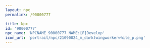 ```yaml
---
layout: npc
permalink: /90000777

title: Npc
id: '90000777'
npc_name: 'NPCNAME_90000777_NAME:[F]Develop'
icon_url: 'portrait/npc/21090024_m_darktwingworkerwhite_p.png'
---
```

